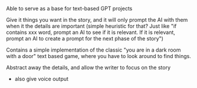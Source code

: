 Able to serve as a base for text-based GPT projects

Give it things you want in the story, and it will only prompt the AI with them when it the details are important (simple heuristic for that? Just like "if contains xxx word, prompt an AI to see if it is relevant. If it is relevant, prompt an AI to create a prompt for the next phase of the story")

Contains a simple implementation of the classic "you are in a dark room with a door" text based game, where you have to look around to find things.

Abstract away the details, and allow the writer to focus on the story

- also give voice output